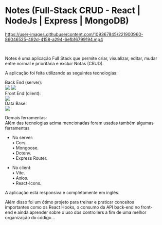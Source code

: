 # Notes (Full-Stack CRUD - React | NodeJs | Express | MongoDB)



https://user-images.githubusercontent.com/109367845/221900960-86046525-492d-4158-a294-6efb16799194.mp4



<br>

Notes é uma aplicação Full Stack que permite criar, visualizar, editar, mudar entre normal e prioritária e excluir Notas (CRUD).

A aplicação foi feita utilizando as seguintes tecnologias:

Back End (server): <br><img src="https://img.shields.io/badge/Node.js-339933?style=for-the-badge&logo=nodedotjs&logoColor=white"> <img src="https://img.shields.io/badge/express.js-%23404d59.svg?style=for-the-badge&logo=express&logoColor=%2361DAFB"><br>
Front End (client): <br><img src="https://img.shields.io/badge/react-%2320232a.svg?style=for-the-badge&logo=react&logoColor=%2361DAFB"><br>
Data Base: <br> <img src= "https://img.shields.io/badge/MongoDB-%234ea94b.svg?style=for-the-badge&logo=mongodb&logoColor=white">

Demais ferramentas:<br>
Além das tecnologias acima mencionadas foram usadas também algumas ferramentas
- No server:<br>
• Cors.<br>
• Mongoose.<br>
• Dotenv.<br>
• Express Router.

- No client:<br>
• Vite. <br>
• Axios.<br>
• React-Icons.

A aplicação está responsiva e completamente em inglês.

Além disso foi um ótimo projeto para treinar e praticar conceitos importantes como os React Hooks, o consumo da API back-end no front-end e ainda aprender sobre o uso dos controllers a fim de uma melhor organização do código...

